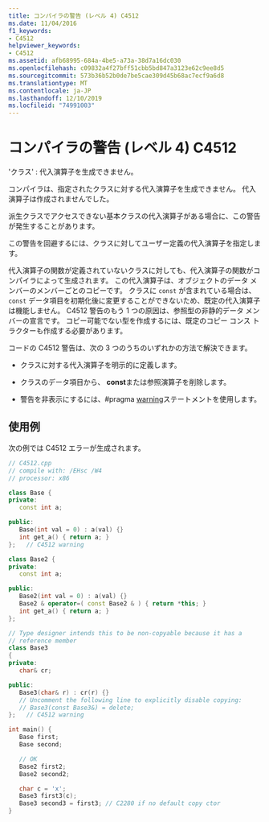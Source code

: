 ```yaml
---
title: コンパイラの警告 (レベル 4) C4512
ms.date: 11/04/2016
f1_keywords:
- C4512
helpviewer_keywords:
- C4512
ms.assetid: afb68995-684a-4be5-a73a-38d7a16dc030
ms.openlocfilehash: c09832a4f27bff51cbb5bd847a3123e62c9ee8d5
ms.sourcegitcommit: 573b36b52b0de7be5cae309d45b68ac7ecf9a6d8
ms.translationtype: MT
ms.contentlocale: ja-JP
ms.lasthandoff: 12/10/2019
ms.locfileid: "74991003"
---
```

# <a name="compiler-warning-level-4-c4512"></a>コンパイラの警告 (レベル 4) C4512

'クラス' : 代入演算子を生成できません。

コンパイラは、指定されたクラスに対する代入演算子を生成できません。 代入演算子は作成されませんでした。

派生クラスでアクセスできない基本クラスの代入演算子がある場合に、この警告が発生することがあります。

この警告を回避するには、クラスに対してユーザー定義の代入演算子を指定します。

代入演算子の関数が定義されていないクラスに対しても、代入演算子の関数がコンパイラによって生成されます。 この代入演算子は、オブジェクトのデータ メンバーのメンバーごとのコピーです。 クラスに `const` が含まれている場合は、`const` データ項目を初期化後に変更することができないため、既定の代入演算子は機能しません。 C4512 警告のもう 1 つの原因は、参照型の非静的データ メンバーの宣言です。 コピー可能でない型を作成するには、既定のコピー コンス トラクターも作成する必要があります。

コードの C4512 警告は、次の 3 つのうちのいずれかの方法で解決できます。

- クラスに対する代入演算子を明示的に定義します。

- クラスのデータ項目から、 **const**または参照演算子を削除します。

- 警告を非表示にするには、#pragma [warning](../../preprocessor/warning.md)ステートメントを使用します。

## <a name="example"></a>使用例

次の例では C4512 エラーが生成されます。

```cpp
// C4512.cpp
// compile with: /EHsc /W4
// processor: x86

class Base {
private:
   const int a;

public:
   Base(int val = 0) : a(val) {}
   int get_a() { return a; }
};   // C4512 warning

class Base2 {
private:
   const int a;

public:
   Base2(int val = 0) : a(val) {}
   Base2 & operator=( const Base2 & ) { return *this; }
   int get_a() { return a; }
};

// Type designer intends this to be non-copyable because it has a
// reference member
class Base3
{
private:
   char& cr;

public:
   Base3(char& r) : cr(r) {}
   // Uncomment the following line to explicitly disable copying:
   // Base3(const Base3&) = delete;
};   // C4512 warning

int main() {
   Base first;
   Base second;

   // OK
   Base2 first2;
   Base2 second2;

   char c = 'x';
   Base3 first3(c);
   Base3 second3 = first3; // C2280 if no default copy ctor
}
```
